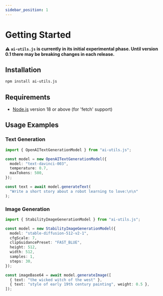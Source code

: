 ```yaml
---
sidebar_position: 1
---
```


# Getting Started

**⚠️ `ai-utils.js` is currently in its initial experimental phase. Until version 0.1 there may be breaking changes in each release.**

## Installation

```bash
npm install ai-utils.js
```

## Requirements

- [Node.js](https://nodejs.org/en/download/) version 18 or above (for 'fetch' support)

## Usage Examples

### Text Generation

```ts
import { OpenAITextGenerationModel } from "ai-utils.js";

const model = new OpenAITextGenerationModel({
  model: "text-davinci-003",
  temperature: 0.7,
  maxTokens: 500,
});

const text = await model.generateText(
  "Write a short story about a robot learning to love:\n\n"
);
```

### Image Generation

```ts
import { StabilityImageGenerationModel } from "ai-utils.js";

const model = new StabilityImageGenerationModel({
  model: "stable-diffusion-512-v2-1",
  cfgScale: 7,
  clipGuidancePreset: "FAST_BLUE",
  height: 512,
  width: 512,
  samples: 1,
  steps: 30,
});

const imageBase64 = await model.generateImage([
  { text: "the wicked witch of the west" },
  { text: "style of early 19th century painting", weight: 0.5 },
]);
```
